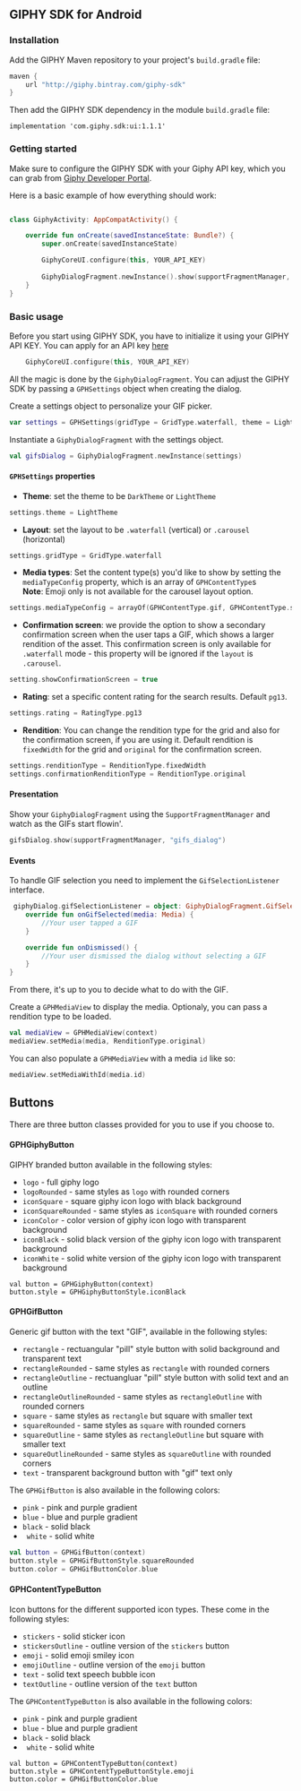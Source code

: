 ## GIPHY SDK for Android

### Installation

Add the GIPHY Maven repository to your project's ```build.gradle``` file: 
 
``` gradle
maven {
    url "http://giphy.bintray.com/giphy-sdk"
}
```

Then add the GIPHY SDK dependency in the module ```build.gradle``` file:
```
implementation 'com.giphy.sdk:ui:1.1.1'
``` 
    
### Getting started
Make sure to configure the GIPHY SDK with your Giphy API key, which you can grab from [Giphy Developer Portal](https://developers.giphy.com/dashboard/?create=true).

Here is a basic example of how everything should work:

```kotlin

class GiphyActivity: AppCompatActivity() {

    override fun onCreate(savedInstanceState: Bundle?) {
        super.onCreate(savedInstanceState)

        GiphyCoreUI.configure(this, YOUR_API_KEY)
        
        GiphyDialogFragment.newInstance().show(supportFragmentManager, "giphy_dialog")
    }
}
```

### Basic usage

Before you start using GIPHY SDK, you have to initialize it using your GIPHY API KEY. You can apply for an API key [here](https://developers.giphy.com/dashboard/)

```kotlin
    GiphyCoreUI.configure(this, YOUR_API_KEY)
```

All the magic is done by the `GiphyDialogFragment`. You can adjust the GIPHY SDK by passing a `GPHSettings` object when creating the dialog.

Create a settings object to personalize your GIF picker. 
``` kotlin 
var settings = GPHSettings(gridType = GridType.waterfall, theme = LightTheme, dimBackground = true)
``` 

Instantiate a `GiphyDialogFragment` with the settings object.

``` kotlin
val gifsDialog = GiphyDialogFragment.newInstance(settings)
```

#### `GPHSettings` properties

- **Theme**: set the theme to be `DarkTheme` or `LightTheme`
```kotlin
settings.theme = LightTheme
```

- **Layout**: set the layout to be `.waterfall` (vertical) or `.carousel` (horizontal) 
```kotlin
settings.gridType = GridType.waterfall
```

- **Media types**: Set the content type(s) you'd like to show by setting the `mediaTypeConfig` property, which is an array of `GPHContentType`s 
<br> **Note**: Emoji only is not available for the carousel layout option. 
```kotlin
settings.mediaTypeConfig = arrayOf(GPHContentType.gif, GPHContentType.sticker, GPHContentType.text, GPHContentType.emoji)
```

- **Confirmation screen**:  we provide the option to show a secondary confirmation screen when the user taps a GIF, which shows a larger rendition of the asset.
This confirmation screen is only available for `.waterfall` mode - this property will be ignored if the `layout` is `.carousel`. 
```kotlin
setting.showConfirmationScreen = true 
```

- **Rating**: set a specific content rating for the search results. Default `pg13`.
```kotlin
settings.rating = RatingType.pg13
```

- **Rendition**:  You can change the rendition type for the grid and also for the confirmation screen, if you are using it.  Default rendition is  `fixedWidth` for the grid and `original` for the confirmation screen.
```kotlin
settings.renditionType = RenditionType.fixedWidth
settings.confirmationRenditionType = RenditionType.original 
```


#### Presentation 
Show your `GiphyDialogFragment` using the `SupportFragmentManager` and watch as the GIFs start flowin'.

```kotlin
gifsDialog.show(supportFragmentManager, "gifs_dialog")
```

#### Events 
To handle GIF selection you need to implement the `GifSelectionListener` interface.
``` kotlin
 giphyDialog.gifSelectionListener = object: GiphyDialogFragment.GifSelectionListener {
    override fun onGifSelected(media: Media) {
        //Your user tapped a GIF
    }

    override fun onDismissed() {
        //Your user dismissed the dialog without selecting a GIF
    }
}
```


From there, it's up to you to decide what to do with the GIF. 

Create a `GPHMediaView` to display the media. Optionaly, you can pass a rendition type to be loaded.

```kotlin
val mediaView = GPHMediaView(context)
mediaView.setMedia(media, RenditionType.original)
```
You can also populate a `GPHMediaView` with a media `id` like so: 
```kotlin
mediaView.setMediaWithId(media.id)  
```

## Buttons

There are three button classes provided for you to use if you choose to.

#### GPHGiphyButton

GIPHY branded button available in the following styles:

- `logo` - full giphy logo
- `logoRounded` - same styles as `logo` with rounded corners
- `iconSquare` - square giphy icon logo with black background
- `iconSquareRounded` - same styles as `iconSquare` with rounded corners
- `iconColor` - color version of giphy icon logo with transparent background
- `iconBlack` - solid black version of the giphy icon logo with transparent background
- `iconWhite` - solid white version of the giphy icon logo with transparent background

```
val button = GPHGiphyButton(context)
button.style = GPHGiphyButtonStyle.iconBlack
```


#### GPHGifButton

Generic gif button with the text "GIF", available in the following styles:

- `rectangle` - rectuangular "pill" style button with solid background and transparent text
- `rectangleRounded` - same styles as `rectangle` with rounded corners
- `rectangleOutline` - rectuangluar "pill" style button with solid text and an outline
- `rectangleOutlineRounded` - same styles as `rectangleOutline` with rounded corners
- `square` - same styles as `rectangle` but square with smaller text
- `squareRounded` - same styles as `square` with rounded corners
- `squareOutline` - same styles as `rectangleOutline` but square with smaller text
- `squareOutlineRounded` - same styles as `squareOutline` with rounded corners
- `text` - transparent background button with "gif" text only

The `GPHGifButton` is also available in the following colors:

- `pink` - pink and purple gradient
- `blue` - blue and purple gradient
- `black` - solid black
- ` white` - solid white

``` kotlin
val button = GPHGifButton(context)
button.style = GPHGifButtonStyle.squareRounded
button.color = GPHGifButtonColor.blue
```


#### GPHContentTypeButton

Icon buttons for the different supported icon types. These come in the following styles:

- `stickers` - solid sticker icon
- `stickersOutline` - outline version of the `stickers` button
- `emoji` - solid emoji smiley icon
- `emojiOutline` - outline version of the `emoji` button
- `text` - solid text speech bubble icon
- `textOutline` - outline version of the `text` button

The `GPHContentTypeButton` is also available in the following colors:

- `pink` - pink and purple gradient
- `blue` - blue and purple gradient
- `black` - solid black
- ` white` - solid white

```
val button = GPHContentTypeButton(context)
button.style = GPHContentTypeButtonStyle.emoji
button.color = GPHGifButtonColor.blue
```

